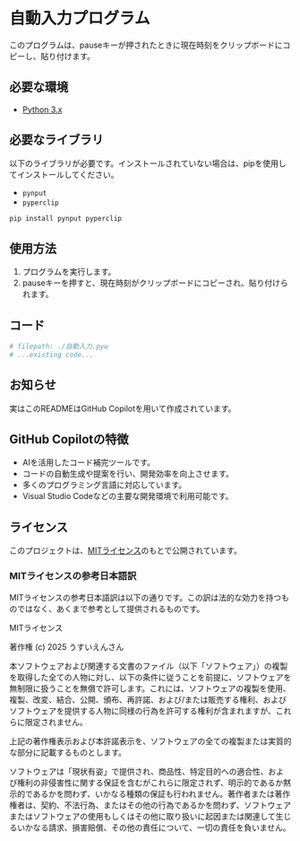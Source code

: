 # 自動入力プログラム

このプログラムは、pauseキーが押されたときに現在時刻をクリップボードにコピーし、貼り付けます。

## 必要な環境

- [Python 3.x](https://www.python.org/downloads/)

## 必要なライブラリ

以下のライブラリが必要です。インストールされていない場合は、pipを使用してインストールしてください。

- `pynput`
- `pyperclip`

```sh
pip install pynput pyperclip
```

## 使用方法

1. プログラムを実行します。
2. pauseキーを押すと、現在時刻がクリップボードにコピーされ、貼り付けられます。

## コード

```python
# filepath: ./自動入力.pyw
# ...existing code...
```

## お知らせ

実はこのREADMEはGitHub Copilotを用いて作成されています。

## GitHub Copilotの特徴

- AIを活用したコード補完ツールです。
- コードの自動生成や提案を行い、開発効率を向上させます。
- 多くのプログラミング言語に対応しています。
- Visual Studio Codeなどの主要な開発環境で利用可能です。

## ライセンス

このプロジェクトは、[MITライセンス](./LICENSE)のもとで公開されています。

### MITライセンスの参考日本語訳

MITライセンスの参考日本語訳は以下の通りです。この訳は法的な効力を持つものではなく、あくまで参考として提供されるものです。


MITライセンス

著作権 (c) 2025 うすいえんさん

本ソフトウェアおよび関連する文書のファイル（以下「ソフトウェア」）の複製を取得した全ての人物に対し、以下の条件に従うことを前提に、ソフトウェアを無制限に扱うことを無償で許可します。これには、ソフトウェアの複製を使用、複製、改変、結合、公開、頒布、再許諾、および/または販売する権利、およびソフトウェアを提供する人物に同様の行為を許可する権利が含まれますが、これらに限定されません。

上記の著作権表示および本許諾表示を、ソフトウェアの全ての複製または実質的な部分に記載するものとします。

ソフトウェアは「現状有姿」で提供され、商品性、特定目的への適合性、および権利の非侵害性に関する保証を含むがこれらに限定されず、明示的であるか黙示的であるかを問わず、いかなる種類の保証も行われません。著作者または著作権者は、契約、不法行為、またはその他の行為であるかを問わず、ソフトウェアまたはソフトウェアの使用もしくはその他に取り扱いに起因または関連して生じるいかなる請求、損害賠償、その他の責任について、一切の責任を負いません。
